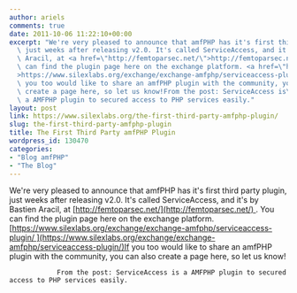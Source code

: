 ```yaml
---
author: ariels
comments: true
date: 2011-10-06 11:22:10+00:00
excerpt: "We're very pleased to announce that amfPHP has it's first third party plugin,\
  \ just weeks after releasing v2.0. It's called ServiceAccess, and it's by Bastien\
  \ Aracil, at <a href=\"http://femtoparsec.net/\">http://femtoparsec.net/</a> . You\
  \ can find the plugin page here on the exchange platform. <a href=\"https://www.silexlabs.org/exchange/exchange-amfphp/serviceaccess-plugin/\"\
  >https://www.silexlabs.org/exchange/exchange-amfphp/serviceaccess-plugin/ </a>If\
  \ you too would like to share an amfPHP plugin with the community, you can also\
  \ create a page here, so let us know!From the post: ServiceAccess is\
  \ a AMFPHP plugin to secured access to PHP services easily."
layout: post
link: https://www.silexlabs.org/the-first-third-party-amfphp-plugin/
slug: the-first-third-party-amfphp-plugin
title: The First Third Party amfPHP Plugin
wordpress_id: 130470
categories:
- "Blog amfPHP"
- "The Blog"
---
```


We're very pleased to announce that amfPHP has it's first third party plugin, just weeks after releasing v2.0. It's called ServiceAccess, and it's by Bastien Aracil, at [http://femtoparsec.net/](http://femtoparsec.net/) . You can find the plugin page here on the exchange platform. [https://www.silexlabs.org/exchange/exchange-amfphp/serviceaccess-plugin/ ](https://www.silexlabs.org/exchange/exchange-amfphp/serviceaccess-plugin/)If you too would like to share an amfPHP plugin with the community, you can also create a page here, so let us know!

				From the post: ServiceAccess is a AMFPHP plugin to secured access to PHP services easily.

